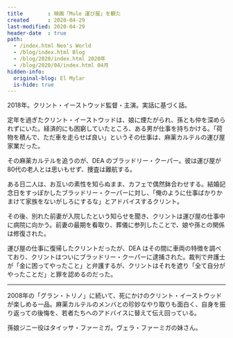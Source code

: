 ```yaml
---
title        : 映画「Mule 運び屋」を観た
created      : 2020-04-29
last-modified: 2020-04-29
header-date  : true
path:
  - /index.html Neo's World
  - /blog/index.html Blog
  - /blog/2020/index.html 2020年
  - /blog/2020/04/index.html 04月
hidden-info:
  original-blog: El Mylar
  is-hide: true
---
```


2018年。クリント・イーストウッド監督・主演。実話に基づく話。

定年を過ぎたクリント・イーストウッドは、娘に煙たがられ、孫とも仲を深められずにいた。経済的にも困窮していたところ、ある男が仕事を持ちかける。「荷物を積んで、ただ車を走らせば良い」というその仕事は、麻薬カルテルの運び屋家業だった。

その麻薬カルテルを追うのが、DEA のブラッドリー・クーパー。彼は運び屋が80代の老人とは思いもせず、捜査は難航する。

ある日二人は、お互いの素性を知らぬまま、カフェで偶然鉢合わせする。結婚記念日をすっぽかしたブラッドリー・クーパーに対し、「俺のように仕事ばかりかまけて家族をないがしろにするな」とアドバイスするクリント。

その後、別れた前妻が入院したという知らせを聞き、クリントは運び屋の仕事中に病院に向かう。前妻の最期を看取り、葬儀に参列したことで、娘や孫との関係は修復された。

運び屋の仕事に復帰したクリントだったが、DEA はその間に車両の特徴を調べており、クリントはついにブラッドリー・クーパーに逮捕された。裁判で弁護士が「金に困ってやったこと」と弁護するが、クリントはそれを遮り「全て自分がやったことだ」と罪を認めるのだった。

---

2008年の「グラン・トリノ」に続いて、死にかけのクリント・イーストウッドが楽しめる一品。麻薬カルテルのメンバとの珍妙なやり取りも面白く、自身を振り返っての後悔を、若者たちへのアドバイスに替えて伝え回っている。

孫娘ジニー役はタイッサ・ファーミガ。ヴェラ・ファーミガの妹さん。

